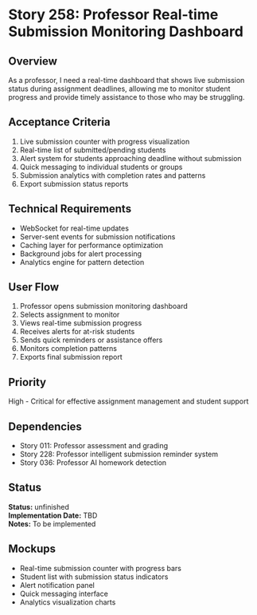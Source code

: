 # Story 258: Professor Real-time Submission Monitoring Dashboard

## Overview
As a professor, I need a real-time dashboard that shows live submission status during assignment deadlines, allowing me to monitor student progress and provide timely assistance to those who may be struggling.

## Acceptance Criteria
1. Live submission counter with progress visualization
2. Real-time list of submitted/pending students
3. Alert system for students approaching deadline without submission
4. Quick messaging to individual students or groups
5. Submission analytics with completion rates and patterns
6. Export submission status reports

## Technical Requirements
- WebSocket for real-time updates
- Server-sent events for submission notifications
- Caching layer for performance optimization
- Background jobs for alert processing
- Analytics engine for pattern detection

## User Flow
1. Professor opens submission monitoring dashboard
2. Selects assignment to monitor
3. Views real-time submission progress
4. Receives alerts for at-risk students
5. Sends quick reminders or assistance offers
6. Monitors completion patterns
7. Exports final submission report

## Priority
High - Critical for effective assignment management and student support

## Dependencies
- Story 011: Professor assessment and grading
- Story 228: Professor intelligent submission reminder system
- Story 036: Professor AI homework detection


## Status
**Status:** unfinished  
**Implementation Date:** TBD  
**Notes:** To be implemented
## Mockups
- Real-time submission counter with progress bars
- Student list with submission status indicators
- Alert notification panel
- Quick messaging interface
- Analytics visualization charts